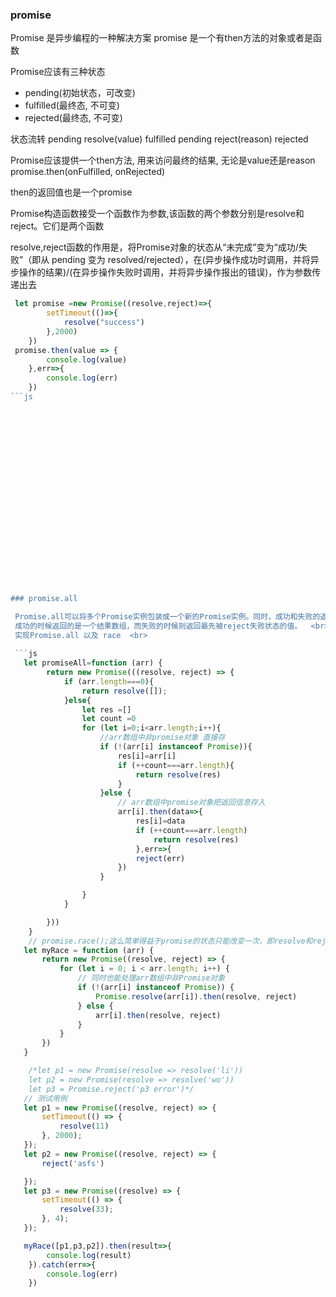 
### promise
Promise 是异步编程的一种解决方案
promise 是⼀个有then⽅法的对象或者是函数

Promise应该有三种状态
- pending(初始状态，可改变)
- fulfilled(最终态, 不可变)
- rejected(最终态, 不可变)

状态流转
pending resolve(value) fulfilled
pending reject(reason) rejected

Promise应该提供⼀个then⽅法, ⽤来访问最终的结果, ⽆论是value还是reason
promise.then(onFulfilled, onRejected)

then的返回值也是一个promise

Promise构造函数接受一个函数作为参数,该函数的两个参数分别是resolve和reject。它们是两个函数

resolve,reject函数的作用是，将Promise对象的状态从“未完成”变为“成功/失败”（即从 pending 变为 resolved/rejected），在(异步操作成功时调用，并将异步操作的结果)/(在异步操作失败时调用，并将异步操作报出的错误)，作为参数传递出去

```js
 let promise =new Promise((resolve,reject)=>{
        setTimeout(()=>{
            resolve("success")
        },2000)
    })
 promise.then(value => {
        console.log(value)
    },err=>{
        console.log(err)
    })
```js






















### promise.all

 Promise.all可以将多个Promise实例包装成一个新的Promise实例。同时，成功和失败的返回值是不同的，  <br>
 成功的时候返回的是一个结果数组，而失败的时候则返回最先被reject失败状态的值。  <br>
 实现Promise.all 以及 race  <br>
   
 ```js
   let promiseAll=function (arr) {
        return new Promise(((resolve, reject) => {
            if (arr.length===0){
                return resolve([]);
            }else{
                let res =[]
                let count =0
                for (let i=0;i<arr.length;i++){
                    //arr数组中非promise对象 直接存
                    if (!(arr[i] instanceof Promise)){
                        res[i]=arr[i]
                        if (++count===arr.length){
                            return resolve(res)
                        }
                    }else {
                        // arr数组中promise对象把返回信息存入
                        arr[i].then(data=>{
                            res[i]=data
                            if (++count===arr.length)
                                return resolve(res)
                            },err=>{
                            reject(err)
                        })
                    }

                }
            }

        }))
    }
    // promise.race();这么简单得益于promise的状态只能改变一次，即resolve和reject都只被能执行一次
   let myRace = function (arr) {
       return new Promise((resolve, reject) => {
           for (let i = 0; i < arr.length; i++) {
               // 同时也能处理arr数组中非Promise对象
               if (!(arr[i] instanceof Promise)) {
                   Promise.resolve(arr[i]).then(resolve, reject)
               } else {
                   arr[i].then(resolve, reject)
               }
           }
       })
   }

    /*let p1 = new Promise(resolve => resolve('li'))
    let p2 = new Promise(resolve => resolve('wo'))
    let p3 = Promise.reject('p3 error')*/
   // 测试用例
   let p1 = new Promise((resolve, reject) => {
       setTimeout(() => {
           resolve(11)
       }, 2000);
   });
   let p2 = new Promise((resolve, reject) => {
       reject('asfs')

   });
   let p3 = new Promise((resolve) => {
       setTimeout(() => {
           resolve(33);
       }, 4);
   });

   myRace([p1,p3,p2]).then(result=>{
        console.log(result)
    }).catch(err=>{
        console.log(err)
    })
```
  

